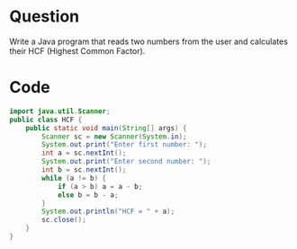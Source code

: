 # Question
Write a Java program that reads two numbers from the user and calculates their HCF (Highest Common Factor).

# Code
```java
import java.util.Scanner;
public class HCF {
    public static void main(String[] args) {
        Scanner sc = new Scanner(System.in);
        System.out.print("Enter first number: ");
        int a = sc.nextInt();
        System.out.print("Enter second number: ");
        int b = sc.nextInt();
        while (a != b) {
            if (a > b) a = a - b;
            else b = b - a;
        }
        System.out.println("HCF = " + a);
        sc.close();
    }
}
```
